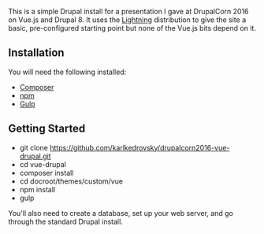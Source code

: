 This is a simple Drupal install for a presentation I gave at DrupalCorn 2016 on Vue.js and Drupal 8. It uses the [Lightning](https://www.drupal.org/project/lightning) distribution to give the site a basic, pre-configured starting point but none of the Vue.js bits depend on it.

## Installation
You will need the following installed:

* [Composer](https://getcomposer.org)
* [npm](https://www.npmjs.com/)
* [Gulp](http://gulpjs.com/)

## Getting Started

* git clone https://github.com/karlkedrovsky/drupalcorn2016-vue-drupal.git
* cd vue-drupal
* composer install
* cd docroot/themes/custom/vue
* npm install
* gulp

You'll also need to create a database, set up your web server, and go through the standard Drupal install.
